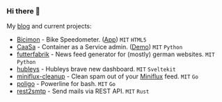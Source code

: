 ### Hi there 👋

My [blog](https://knrdl.github.io/) and current projects:

- [Bicimon](https://github.com/knrdl/bicimon) - Bike Speedometer. ([App](https://knrdl.github.io/bicimon/)) `MIT` `HTML5`
- [CaaSa](https://github.com/knrdl/caasa) - Container as a Service admin. ([Demo](https://knrdl.github.io/caasa/)) `MIT` `Python`
- [futterfabrik](https://github.com/knrdl/futterfabrik) - News feed generator for (mostly) german websites. `MIT` `Python`
- [hubleys](https://github.com/knrdl/hubleys-dashboard) - Hubleys brave new dashboard. `MIT` `Sveltekit`
- [miniflux-cleanup](https://github.com/knrdl/miniflux-cleanup) - Clean spam out of your [Miniflux](https://github.com/miniflux/v2) feed. `MIT` `Go`
- [poligo](https://github.com/knrdl/poligo) - Powerline for bash. `MIT` `Go`
- [rest2smtp](https://github.com/knrdl/rest2smtp) - Send mails via REST API. `MIT` `Rust`
